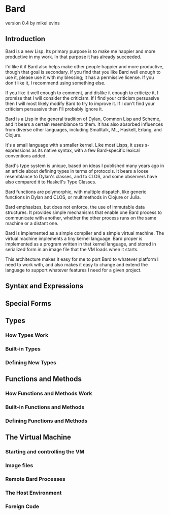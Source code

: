 # Bard
version 0.4
by mikel evins

## Introduction

Bard is a new Lisp. Its primary purpose is to make me happier and more
productive in my work. In that purpose it has already succeeded.

I'd like it if Bard also helps make other people happier and more
productive, though that goal is secondary. If you find that you like
Bard well enough to use it, please use it with my blessing; it has a
permissive license. If you don't like it, I recommend using something
else.

If you like it well enough to comment, and dislike it enough to
criticize it, I promise that I will consider the criticism. If I find
your criticism persuasive then I will most likely modify Bard to try
to improve it. If I don't find your criticism persuasive then I'll
probably ignore it.

Bard is a Lisp in the general tradition of Dylan, Common Lisp and
Scheme, and it bears a certain resemblance to them. It has also
absorbed influences from diverse other languages, including Smalltalk,
ML, Haskell, Erlang, and Clojure.

It's a small language with a smaller kernel. Like most Lisps, it uses
s-expressions as its native syntax, with a few Bard-specific lexical
conventions added. 

Bard's type system is unique, based on ideas I published many years
ago in an article about defining types in terms of protocols. It bears
a loose resemblance to Dylan's classes, and to CLOS, and some
observers have also compared it to Haskell's Type Classes.

Bard functions are polymorphic, with multiple dispatch, like generic
functions in Dylan and CLOS, or multimethods in Clojure or Julia.

Bard emphasizes, but does not enforce, the use of immutable data
structures. It provides simple mechanisms that enable one Bard process
to communicate with another, whether the other process runs on the
same machine or a distant one.

Bard is implemented as a simple compiler and a simple virtual
machine. The virtual machine implements a tiny kernel language. Bard
proper is implemented as a program written in that kernel language,
and stored in serialized form in an image file that the VM loads when
it starts.

This architecture makes it easy for me to port Bard to whatever
platform I need to work with, and also makes it easy to change and
extend the language to support whatever features I need for a given
project.

## Syntax and Expressions

## Special Forms

## Types

### How Types Work

### Built-in Types

### Defining New Types

## Functions and Methods

### How Functions and Methods Work

### Built-in Functions and Methods

### Defining Functions and Methods

## The Virtual Machine

### Starting and controlling the VM

### Image files

### Remote Bard Processes

### The Host Environment

### Foreign Code

